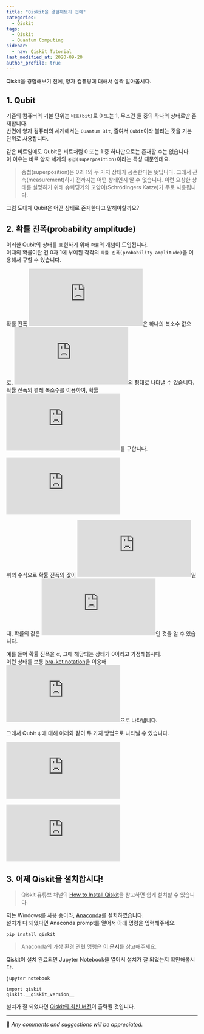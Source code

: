 ```yaml
---
title: "Qiskit을 경험해보기 전에"
categories: 
  - Qiskit
tags:
  - Qiskit
  - Quantum Computing
sidebar:
  - nav: Qiskit Tutorial
last_modified_at: 2020-09-20
author_profile: true
---
```

Qiskit을 경험해보기 전에, 양자 컴퓨팅에 대해서 살짝 알아봅시다.

## 1. Qubit

기존의 컴퓨터의 기본 단위는 `비트(bit)`로 0 또는 1, 무조건 둘 중의 하나의 상태로만 존재합니다.<br/>
반면에 양자 컴퓨터의 세계에서는 `Quantum Bit`, 줄여서 `Qubit`이라 불리는 것을 기본 단위로 사용합니다.<br/>

같은 비트임에도 Qubit은 비트처럼 0 또는 1 중 하나만으로는 존재할 수는 없습니다.<br/>
이 이유는 바로 양자 세계의 `중첩(superposition)`이라는 특성 때문인데요.<br/>

>중첩(superposition)은 0과 1의 두 가지 상태가 공존한다는 뜻입니다. 그래서 관측(measurement)하기 전까지는 어떤 상태인지 알 수 없습니다.
>이런 요상한 상태를 설명하기 위해 슈뢰딩거의 고양이(Schrödingers Katze)가 주로 사용됩니다.

그럼 도대체 Qubit은 어떤 상태로 존재한다고 말해야할까요?

## 2. 확률 진폭(probability amplitude)

이러한 Qubit의 상태를 표현하기 위해 `확률`의 개념이 도입됩니다.<br/>
이때의 확률이란 건 0과 1에 부여된 각각의 `확률 진폭(probability amplitude)`을 이용해서 구할 수 있습니다.

확률 진폭 ![r](https://latex.codecogs.com/gif.latex?%5Cfn_cm%20%5Csmall%20r)은 하나의 복소수 값으로,
![복소수](https://latex.codecogs.com/gif.latex?%5Cfn_cm%20%5Csmall%20r%20%3D%20a&plus;bi)의 형태로 나타낼 수 있습니다.<br/>
확률 진폭의 켤레 복소수를 이용하여, 확률 ![p](https://latex.codecogs.com/gif.latex?%5Cfn_cm%20%5Csmall%20p)를 구합니다.<br/>

![수식](https://latex.codecogs.com/gif.latex?%5Cfn_cm%20%5Csmall%20p%20%3D%20%7C%7Cr%7C%7C%5E2%20%3D%20%28a&plus;bi%29%28a-bi%29%20%3D%20a%5E2%20&plus;%20b%5E2)<br/>

위의 수식으로 확률 진폭의 값이 ![확률 진폭](https://latex.codecogs.com/gif.latex?%5Cfn_cm%20%5Csmall%20a&plus;bi)일 때,
확률의 값은 ![확률](https://latex.codecogs.com/gif.latex?%5Cfn_cm%20%5Csmall%20a%5E2%20&plus;%20b%5E2)인 것을 알 수 있습니다.<br/>

예를 들어 확률 진폭을 &alpha;, 그에 해당되는 상태가 0이라고 가정해봅시다.<br/>
이런 상태를 보통 [bra-ket notation](https://en.wikipedia.org/wiki/Bra%E2%80%93ket_notation)을 이용해
![](https://latex.codecogs.com/gif.latex?%5Cfn_cm%20%5Csmall%20%5Calpha%20%7C0%3E)으로 나타냅니다.<br/>

그래서 Qubit &psi;에 대해 아래와 같이 두 가지 방법으로 나타낼 수 있습니다.<br/>

![수식1](https://latex.codecogs.com/gif.latex?%5Cfn_cm%20%5Csmall%20%7C%5Cpsi%3E%20%3D%20%5Calpha%7C0%3E%20&plus;%20%5Cbeta%7C1%3E)<br/>

![수식2](https://latex.codecogs.com/gif.latex?%5Cfn_cm%20%5Csmall%20%7C%5Cpsi%3E%20%3D%20%5Cbinom%7B%5Calpha%7D%7B%5Cbeta%7D)<br/>

## 3. 이제 Qiskit을 설치합시다!

>Qiskit 유튜브 채널의 [How to Install Qiskit](https://youtu.be/M4EkW4VwhcI)을 참고하면 쉽게 설치할 수 있습니다.<br/>

저는 Windows를 사용 중이라, [Anaconda](https://www.anaconda.com/products/individual)를 설치하였습니다.<br/>
설치가 다 되었다면 Anaconda prompt를 열어서 아래 명령을 입력해주세요.
```
pip install qiskit
```
>Anaconda의 가상 환경 관련 명령은 [이 문서](https://github.com/tula3and/til/blob/master/Qiskit/Anaconda.md#using-anaconda)를 참고해주세요.

Qiskit이 설치 완료되면 Jupyter Notebook을 열어서 설치가 잘 되었는지 확인해봅시다.
```
jupyter notebook
```
```
import qiskit
qiskit.__qiskit_version__
```
설치가 잘 되었다면 [Qiskit의 최신 버전](https://github.com/Qiskit/qiskit)이 출력될 것입니다.<br/>

---

💬 *Any comments and suggestions will be appreciated.*
